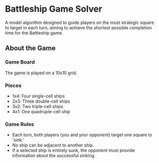 
# Battleship Game Solver

A model algorithm designed to guide players on the most strategic square to target in each turn, aiming to achieve the shortest possible completion time for the Battleship game.

## About the Game

### Game Board

The game is played on a 10x10 grid.

### Pieces

- 1x4: Four single-cell ships
- 2x3: Three double-cell ships
- 3x2: Two triple-cell ships
- 4x1: One quadruple-cell ship

### Game Rules

- Each turn, both players (you and your opponent) target one square to 'sink.'
- No ship can be adjacent to another ship.
- If a selected ship is entirely sunk, the opponent must provide information about the successful sinking.
